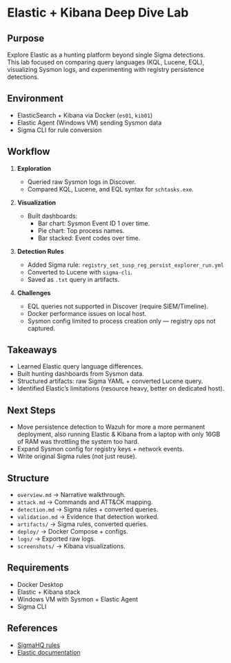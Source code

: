 # Elastic + Kibana Deep Dive Lab

## Purpose
Explore Elastic as a hunting platform beyond single Sigma detections.  
This lab focused on comparing query languages (KQL, Lucene, EQL), visualizing Sysmon logs, and experimenting with registry persistence detections.

## Environment
- ElasticSearch + Kibana via Docker (`es01`, `kib01`)
- Elastic Agent (Windows VM) sending Sysmon data
- Sigma CLI for rule conversion

## Workflow
1. **Exploration**
   - Queried raw Sysmon logs in Discover.
   - Compared KQL, Lucene, and EQL syntax for `schtasks.exe`.

2. **Visualization**
   - Built dashboards:
     - Bar chart: Sysmon Event ID 1 over time.
     - Pie chart: Top process names.
     - Bar stacked: Event codes over time.

3. **Detection Rules**
   - Added Sigma rule: `registry_set_susp_reg_persist_explorer_run.yml`
   - Converted to Lucene with `sigma-cli`.
   - Saved as `.txt` query in artifacts.

4. **Challenges**
   - EQL queries not supported in Discover (require SIEM/Timeline).
   - Docker performance issues on local host.
   - Sysmon config limited to process creation only — registry ops not captured.

## Takeaways
- Learned Elastic query language differences.
- Built hunting dashboards from Sysmon data.
- Structured artifacts: raw Sigma YAML + converted Lucene query.
- Identified Elastic’s limitations (resource heavy, better on dedicated host).

## Next Steps
- Move persistence detection to Wazuh for more a more permanent deployment, also running Elastic & Kibana from a laptop with only 16GB of RAM was throttling the system too hard.
- Expand Sysmon config for registry keys + network events.
- Write original Sigma rules (not just reuse).

## Structure
- `overview.md` → Narrative walkthrough.
- `attack.md` → Commands and ATT&CK mapping.
- `detection.md` → Sigma rules + converted queries.
- `validation.md` → Evidence that detection worked.
- `artifacts/` → Sigma rules, converted queries.
- `deploy/` → Docker Compose + configs.
- `logs/` → Exported raw logs.
- `screenshots/` → Kibana visualizations.

## Requirements
- Docker Desktop
- Elastic + Kibana stack
- Windows VM with Sysmon + Elastic Agent
- Sigma CLI

## References
- [SigmaHQ rules](https://github.com/SigmaHQ/sigma)
- [Elastic documentation](https://www.elastic.co/guide)
